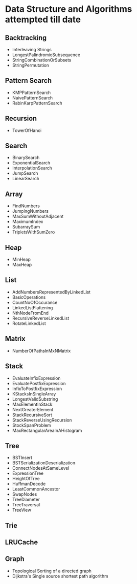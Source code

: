 # Data Structure and Algorithms attempted till date

Backtracking
-----------------------------
- Interleaving Strings
- LongestPalindromicSubsequence
- StringCombinationOrSubsets
- StringPermutation

Pattern Search
------------------------------
- KMPPatternSearch
- NaivePatternSearch
- RabinKarpPatternSearch

Recursion
------------------------------
- TowerOfHanoi

Search
-------------------------------
- BinarySearch
- ExponentialSearch 
- InterpolationSearch
- JumpSearch
- LinearSearch

Array
-------------------------------
- FindNumbers
- JumpingNumbers
- MaxSumWithoutAdjacent
- MaximumIndex	
- SubarraySum
- TripletsWithSumZero

Heap
-------------------------------
- MinHeap
- MaxHeap

List
------------------------------
- AddNumbersRepresentedByLinkedList
- BasicOperations
- CountNoOfOccurance 
- LinkedListFlattening 
- NthNodeFromEnd 
- RecursiveReverseLinkedList
- RotateLinkedList

Matrix
---------------------------------
- NumberOfPathsInMxNMatrix

Stack
--------------------------------
- EvaluateInfixExpression		
- EvaluatePostfixExpression	
- InfixToPostfixExpression	
- KStacksInSingleArray		
- LongestValidSubstring		
- MaxElementInStack			
- NextGreaterElement			
- StackRecursiveSort			
- StackReverseUsingRecursion	
- StockSpanProblem
- MaxRectangularAreaInAHistogram

Tree
---------------------------------
- BSTInsert
- BSTSerializationDeserialization
- ConnectNodesAtSameLevel		
- ExpressionTree				
- HeightOfTree				
- HuffmanDecode
- LeastCommonAncestor			
- SwapNodes
- TreeDiameter				
- TreeTraversal				
- TreeView		

Trie
------------------------------------

LRUCache
------------------------------------

Graph
------------------------------------
- Topological Sorting of a directed graph
- Dijkstra's Single source shortest path algorithm
